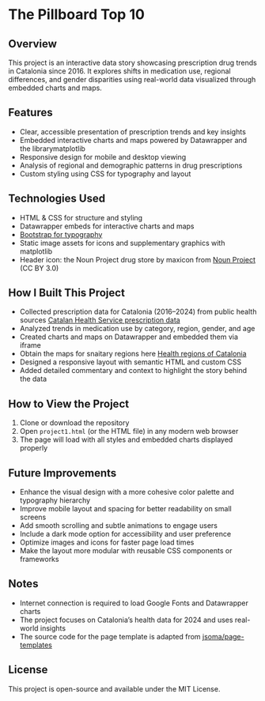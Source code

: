 
# The Pillboard Top 10

## Overview  
This project is an interactive data story showcasing prescription drug trends in Catalonia since 2016. It explores shifts in medication use, regional differences, and gender disparities using real-world data visualized through embedded charts and maps.

## Features  
- Clear, accessible presentation of prescription trends and key insights  
- Embedded interactive charts and maps powered by Datawrapper and the librarymatplotlib
- Responsive design for mobile and desktop viewing  
- Analysis of regional and demographic patterns in drug prescriptions  
- Custom styling using CSS for typography and layout

## Technologies Used  
- HTML & CSS for structure and styling  
- Datawrapper embeds for interactive charts and maps  
- <a href="https://getbootstrap.com/docs/5.0/content/typography/">Bootstrap for typography</a>
- Static image assets for icons and supplementary graphics with matplotlib
- Header icon: the Noun Project drug store by maxicon from <a href="https://thenounproject.com/browse/icons/term/drug-store/" target="_blank" title="drug store Icons">Noun Project</a> (CC BY 3.0)

## How I Built This Project  
- Collected prescription data for Catalonia (2016–2024) from public health sources  <a href="https://analisi.transparenciacatalunya.cat/Salut/Receptes-facturades-al-Servei-Catal-de-la-Salut/thrd-jj3r/about_data">Catalan Health Service prescription data</a>
- Analyzed trends in medication use by category, region, gender, and age  
- Created charts and maps on Datawrapper and embedded them via iframe  
- Obtain the maps for snaitary regions here <a href="https://analisi.transparenciacatalunya.cat/Salut/Regions-sanit-ries/q2jd-tqye/about_data">Health regions of Catalonia </a>
- Designed a responsive layout with semantic HTML and custom CSS  
- Added detailed commentary and context to highlight the story behind the data

## How to View the Project  
1. Clone or download the repository  
2. Open `project1.html` (or the HTML file) in any modern web browser  
3. The page will load with all styles and embedded charts displayed properly

## Future Improvements  
- Enhance the visual design with a more cohesive color palette and typography hierarchy  
- Improve mobile layout and spacing for better readability on small screens  
- Add smooth scrolling and subtle animations to engage users  
- Include a dark mode option for accessibility and user preference  
- Optimize images and icons for faster page load times  
- Make the layout more modular with reusable CSS components or frameworks

## Notes  
- Internet connection is required to load Google Fonts and Datawrapper charts  
- The project focuses on Catalonia’s health data for 2024 and uses real-world insights  
- The source code for the page template is adapted from [jsoma/page-templates](https://github.com/jsoma/page-templates/)

## License  
This project is open-source and available under the MIT License.
